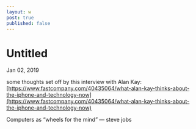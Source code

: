 ```yaml
---
layout: w
post: true
published: false
---
```

# Untitled

Jan 02, 2019

some thoughts set off by this interview with Alan Kay: [https://www.fastcompany.com/40435064/what-alan-kay-thinks-about-the-iphone-and-technology-now](https://www.fastcompany.com/40435064/what-alan-kay-thinks-about-the-iphone-and-technology-now)

Computers as “wheels for the mind” — steve jobs
